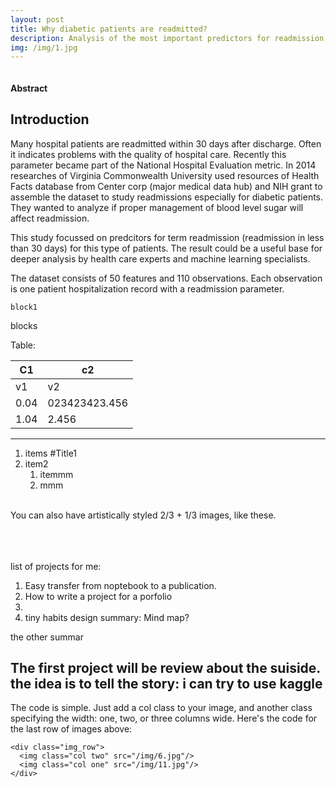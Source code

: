 ```yaml
---
layout: post
title: Why diabetic patients are readmitted?
description: Analysis of the most important predictors for readmission based on UCI dataset
img: /img/1.jpg
---
```

<div class="img_row">
	<img class="col three" src="{{ site.baseurl }}/img/1.jpg" alt="" title="Hospital Readmission"/>
</div>



<h4>
Abstract
</h4>

<p>
	
## Introduction
<p>

Many hospital patients are readmitted within 30 days after discharge. Often it indicates problems with the quality of hospital care. Recently this parameter became part of the National Hospital Evaluation metric. 
In 2014 researches of Virginia Commonwealth University used resources of Health Facts database from Center corp (major medical data hub)  and NIH grant to assemble the dataset to study readmissions especially for diabetic patients. They wanted to analyze if proper management of blood level sugar will affect readmission. 

This study focussed on predcitors for term readmission (readmission in less than 30 days) for this type of patients. The result could be a useful base for deeper analysis by health care experts and machine learning specialists. 

The dataset consists of  50 features and 110 observations. Each observation is one patient hospitalization record with a readmission parameter. 


~~~~~~~~~~
block1
~~~~~~~~~~

>
blocks
>
Table: 

|C1  |c2 |
|--|--|
| v1 |v2  |
|0.04|023423423.456|
|1.04|2.456|

---

1. items
#Title1
2. item2
	1. itemmm
	2. mmm


<div class="img_row">
	<img class="col two" src="{{ site.baseurl }}/img/6.jpg" alt="" title="example image"/>
	<img class="col one" src="{{ site.baseurl }}/img/11.jpg" alt="" title="example image"/>
</div>
<div class="col three caption">
	You can also have artistically styled 2/3 + 1/3 images, like these.
</div>


<br/><br/><br/>
list of projects for me:
1. Easy transfer from noptebook to a publication. 
2. How to write a project for a porfolio
2. 
3. tiny habits design summary: Mind map? 



the other summar

The first project will be review about the suiside.
the idea is to tell the story: i can try to use kaggle
----------------------------------------------------------------------






The code is simple. Just add a col class to your image, and another class specifying the width: one, two, or three columns wide. Here's the code for the last row of images above:

	<div class="img_row">
	  <img class="col two" src="/img/6.jpg"/>
	  <img class="col one" src="/img/11.jpg"/>
	</div>
